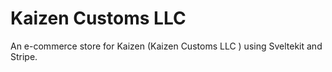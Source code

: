 # Kaizen Customs LLC

An e-commerce store for Kaizen (Kaizen Customs LLC ) using Sveltekit and Stripe.
